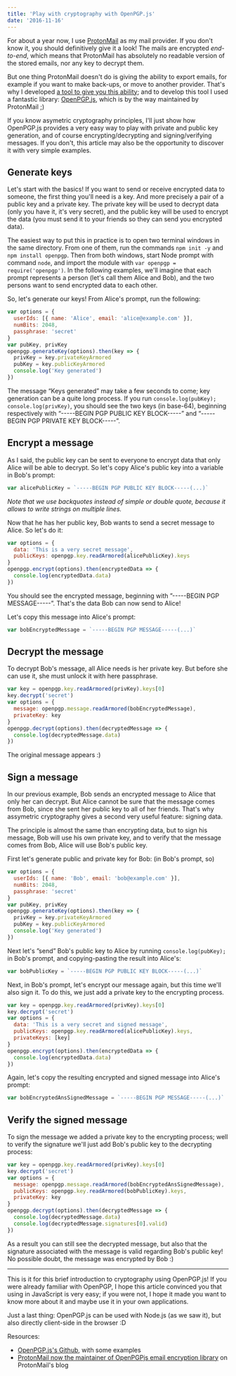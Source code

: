 ```yaml
---
title: 'Play with cryptography with OpenPGP.js'
date: '2016-11-16'
---
```


For about a year now, I use [ProtonMail](https://protonmail.com) as my mail provider. If you don't know it, you should definitively give it a look! The mails are encrypted _end-to-end_, which means that ProtonMail has absolutely no readable version of the stored emails, nor any key to decrypt them.

But one thing ProtonMail doesn't do is giving the ability to export emails, for example if you want to make back-ups, or move to another provider. That's why I developed [a tool to give you this ability](https://github.com/scastiel/protonmail-export); and to develop this tool I used a fantastic library: [OpenPGP.js](https://openpgpjs.org/), which is by the way maintained by ProtonMail ;)

If you know asymetric cryptography principles, I'll just show how OpenPGP.js provides a very easy way to play with private and public key generation, and of course encrypting/decrypting and signing/verifying messages. If you don't, this article may also be the opportunity to discover it with very simple examples.

<!--readmore-->

## Generate keys

Let's start with the basics! If you want to send or receive encrypted data to someone, the first thing you'll need is a key. And more precisely a pair of a public key and a private key. The private key will be used to decrypt data (only you have it, it's very secret), and the public key will be used to encrypt the data (you must send it to your friends so they can send you encrypted data).

The easiest way to put this in practice is to open two terminal windows in the same directory. From one of them, run the commands `npm init -y` and `npm install openpgp`. Then from both windows, start Node prompt with command `node`, and import the module with `var openpgp = require('openpgp')`. In the following examples, we'll imagine that each prompt represents a person (let's call them Alice and Bob), and the two persons want to send encrypted data to each other.

So, let's generate our keys! From Alice's prompt, run the following:

```javascript
var options = {
  userIds: [{ name: 'Alice', email: 'alice@example.com' }],
  numBits: 2048,
  passphrase: 'secret'
}
var pubKey, privKey
openpgp.generateKey(options).then(key => {
  privKey = key.privateKeyArmored
  pubKey = key.publicKeyArmored
  console.log('Key generated')
})
```

The message “Keys generated” may take a few seconds to come; key generation can be a quite long process. If you run `console.log(pubKey); console.log(privKey)`, you should see the two keys (in base-64), beginning respectively with “-----BEGIN PGP PUBLIC KEY BLOCK-----” and “-----BEGIN PGP PRIVATE KEY BLOCK-----”.

## Encrypt a message

As I said, the public key can be sent to everyone to encrypt data that only Alice will be able to decrypt. So let's copy Alice's public key into a variable in Bob's prompt:

```javascript
var alicePublicKey = `-----BEGIN PGP PUBLIC KEY BLOCK-----(...)`
```

_Note that we use backquotes instead of simple or double quote, because it allows to write strings on multiple lines._

Now that he has her public key, Bob wants to send a secret message to Alice. So let's do it:

```javascript
var options = {
  data: 'This is a very secret message',
  publicKeys: openpgp.key.readArmored(alicePublicKey).keys
}
openpgp.encrypt(options).then(encryptedData => {
  console.log(encryptedData.data)
})
```

You should see the encrypted message, beginning with ”-----BEGIN PGP MESSAGE-----”. That's the data Bob can now send to Alice!

Let's copy this message into Alice's prompt:

```javascript
var bobEncryptedMessage = `-----BEGIN PGP MESSAGE-----(...)`
```

## Decrypt the message

To decrypt Bob's message, all Alice needs is her private key. But before she can use it, she must unlock it with here passphrase.

```javascript
var key = openpgp.key.readArmored(privKey).keys[0]
key.decrypt('secret')
var options = {
  message: openpgp.message.readArmored(bobEncryptedMessage),
  privateKey: key
}
openpgp.decrypt(options).then(decryptedMessage => {
  console.log(decryptedMessage.data)
})
```

The original message appears :)

## Sign a message

In our previous example, Bob sends an encrypted message to Alice that only her can decrypt. But Alice cannot be sure that the message comes from Bob, since she sent her public key to all of her friends. That's why assymetric cryptography gives a second very useful feature: signing data.

The principle is almost the same than encrypting data, but to sign his message, Bob will use his own private key, and to verify that the message comes from Bob, Alice will use Bob's public key.

First let's generate public and private key for Bob: (in Bob's prompt, so)

```javascript
var options = {
  userIds: [{ name: 'Bob', email: 'bob@example.com' }],
  numBits: 2048,
  passphrase: 'secret'
}
var pubKey, privKey
openpgp.generateKey(options).then(key => {
  privKey = key.privateKeyArmored
  pubKey = key.publicKeyArmored
  console.log('Key generated')
})
```

Next let's ”send” Bob's public key to Alice by running `console.log(pubKey);` in Bob's prompt, and copying-pasting the result into Alice's:

```javascript
var bobPublicKey = `-----BEGIN PGP PUBLIC KEY BLOCK-----(...)`
```

Next, in Bob's prompt, let's encrypt our message again, but this time we'll also sign it. To do this, we just add a private key to the encrypting process.

```javascript
var key = openpgp.key.readArmored(privKey).keys[0]
key.decrypt('secret')
var options = {
  data: 'This is a very secret and signed message',
  publicKeys: openpgp.key.readArmored(alicePublicKey).keys,
  privateKeys: [key]
}
openpgp.encrypt(options).then(encryptedData => {
  console.log(encryptedData.data)
})
```

Again, let's copy the resulting encrypted and signed message into Alice's prompt:

```javascript
var bobEncryptedAnsSignedMessage = `-----BEGIN PGP MESSAGE-----(...)`
```

## Verify the signed message

To sign the message we added a private key to the encrypting process; well to verify the signature we'll just add Bob's public key to the decrypting process:

```javascript
var key = openpgp.key.readArmored(privKey).keys[0]
key.decrypt('secret')
var options = {
  message: openpgp.message.readArmored(bobEncryptedAnsSignedMessage),
  publicKeys: openpgp.key.readArmored(bobPublicKey).keys,
  privateKey: key
}
openpgp.decrypt(options).then(decryptedMessage => {
  console.log(decryptedMessage.data)
  console.log(decryptedMessage.signatures[0].valid)
})
```

As a result you can still see the decrypted message, but also that the signature associated with the message is valid regarding Bob's public key! No possible doubt, the message was encrypted by Bob :)

---

This is it for this brief introduction to cryptography using OpenPGP.js! If you were already familiar with OpenPGP, I hope this article convinced you that using in JavaScript is very easy; if you were not, I hope it made you want to know more about it and maybe use it in your own applications.

Just a last thing: OpenPGP.js can be used with Node.js (as we saw it), but also directly client-side in the browser :D

Resources:

- [OpenPGP.js's Github](https://github.com/openpgpjs/openpgpjs), with some examples
- [ProtonMail now the maintainer of OpenPGPjs email encryption library](https://protonmail.com/blog/openpgpjs-email-encryption/) on ProtonMail's blog

